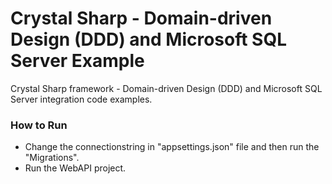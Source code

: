 # Crystal Sharp - Domain-driven Design (DDD) and Microsoft SQL Server Example
Crystal Sharp framework - Domain-driven Design (DDD) and Microsoft SQL Server integration code examples.


### How to Run

* Change the connectionstring in "appsettings.json" file and then run the "Migrations".
* Run the WebAPI project.
